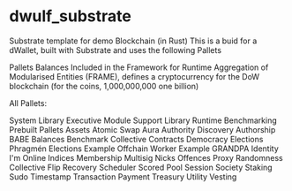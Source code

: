 # dwulf_substrate
Substrate template for demo Blockchain (in Rust)
This is a buid for a dWallet, built with Substrate and uses the following Pallets

Pallets
Balances
Included in the Framework for Runtime Aggregation of Modularised Entities (FRAME), 
defines a cryptocurrency for the DoW blockchain (for the coins, 1,000,000,000 one billion)

All Pallets:

System Library
Executive Module
Support Library
Runtime
Benchmarking
Prebuilt Pallets
Assets
Atomic Swap
Aura
Authority Discovery
Authorship
BABE
Balances
Benchmark
Collective
Contracts
Democracy
Elections Phragmén
Elections
Example Offchain Worker
Example
GRANDPA
Identity
I'm Online
Indices
Membership
Multisig
Nicks
Offences
Proxy
Randomness Collective Flip
Recovery
Scheduler
Scored Pool
Session
Society
Staking
Sudo
Timestamp
Transaction Payment
Treasury
Utility
Vesting
